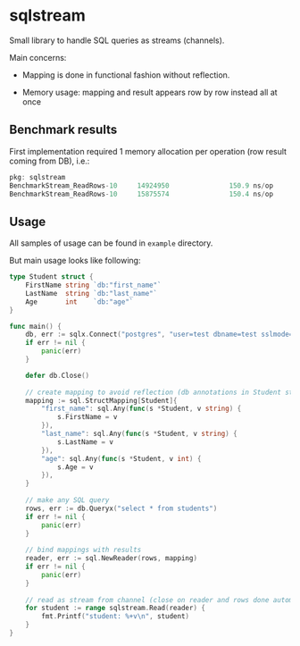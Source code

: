 # sqlstream

Small library to handle SQL queries as streams (channels).

Main concerns:

* Mapping is done in functional fashion without reflection.

* Memory usage: mapping and result appears row by row instead all at once

## Benchmark results

First implementation required 1 memory allocation per operation (row result coming from DB), i.e.: 

```go
pkg: sqlstream
BenchmarkStream_ReadRows-10     14924950               150.9 ns/op            24 B/op          1 allocs/op
BenchmarkStream_ReadRows-10     15875574               150.4 ns/op            24 B/op          1 allocs/op
```

## Usage

All samples of usage can be found in `example` directory.

But main usage looks like following:

```go
type Student struct {
    FirstName string `db:"first_name"`
    LastName  string `db:"last_name"`
    Age       int    `db:"age"`
}

func main() {
    db, err := sqlx.Connect("postgres", "user=test dbname=test sslmode=disable")
    if err != nil {
        panic(err)
    }

    defer db.Close()
	
    // create mapping to avoid reflection (db annotations in Student struct just to depict DB schema)
    mapping := sql.StructMapping[Student]{
        "first_name": sql.Any(func(s *Student, v string) {
            s.FirstName = v
        }),
        "last_name": sql.Any(func(s *Student, v string) {
            s.LastName = v
        }),
        "age": sql.Any(func(s *Student, v int) {
            s.Age = v
        }),
    }
	
    // make any SQL query
    rows, err := db.Queryx("select * from students")
    if err != nil {
        panic(err)
    }
    
    // bind mappings with results
    reader, err := sql.NewReader(rows, mapping)
    if err != nil {
        panic(err)
    }
	
    // read as stream from channel (close on reader and rows done automatically after result is done)
    for student := range sqlstream.Read(reader) {
        fmt.Printf("student: %+v\n", student)
    }
}
```